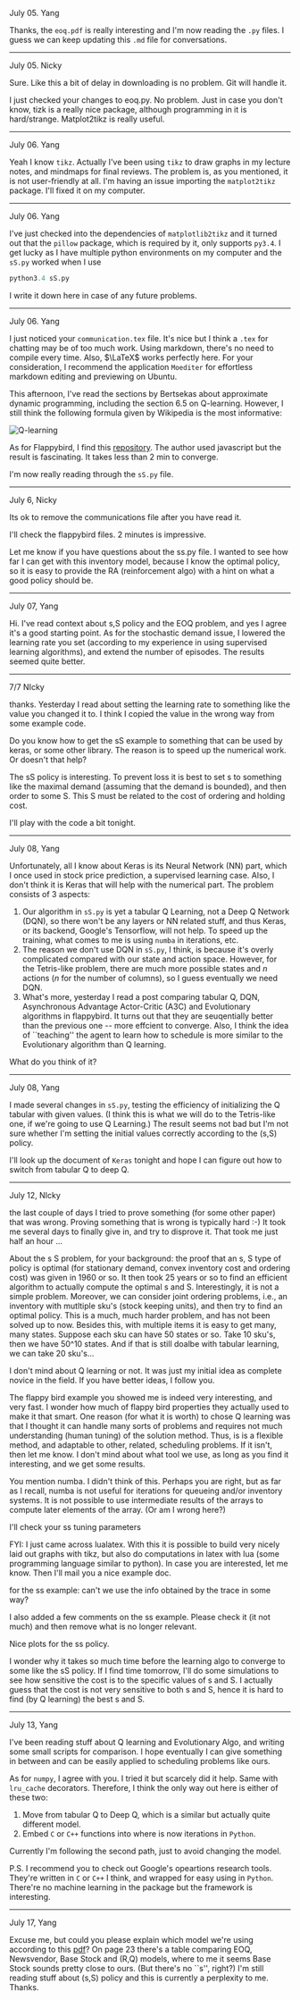 July 05. Yang

Thanks, the `eoq.pdf` is really interesting and I'm now reading the `.py` files. I guess we can keep updating this `.md` file for conversations.

---


July 05. Nicky

Sure. Like this a bit of delay in downloading is no problem. Git will handle it.

I just checked your changes to eoq.py. No problem. Just in case you don't know, tizk is a really nice package, although programming in it is hard/strange. Matplot2tikz is really useful. 

----

July 06. Yang

Yeah I know `tikz`. Actually I've been using `tikz` to draw graphs in my lecture notes, and mindmaps for final reviews. The problem is, as you mentioned, it is not user-friendly at all. I'm having an issue importing the `matplot2tikz` package. I'll fixed it on my computer.

---

July 06. Yang

I've just checked into the dependencies of `matplotlib2tikz` and it turned out that the `pillow` package, which is required by it, only supports `py3.4`. I get lucky as I have multiple python environments on my computer and the `sS.py` worked when I use

```python 
python3.4 sS.py
```

I write it down here in case of any future problems.

---

July 06. Yang

I just noticed your `communication.tex` file. It's nice but I think a `.tex` for chatting may be of too much work. Using markdown, there's no need to compile every time. Also, $\LaTeX$ works perfectly here. For your consideration, I recommend the application `Moediter` for effortless markdown editing and previewing on Ubuntu. 

This afternoon, I've read the sections by Bertsekas about approximate dynamic programming, including the section 6.5 on Q-learning. However, I still think the following formula given by Wikipedia is the most informative:

![Q-learning](https://wikimedia.org/api/rest_v1/media/math/render/svg/390d024c2ee2a2c2f709642401a3a7b44f7b2e4e)

As for Flappybird, I find this [repository](https://enhuiz.github.io/flappybird-ql/). The author used javascript but the result is fascinating. It takes less than 2 min to converge.

I'm now really reading through the `sS.py` file.

---

July 6, Nicky

Its ok to remove the communications file after you have read it.

I'll check the flappybird files. 2 minutes is impressive.

Let me know if you have questions about the ss.py file.  I wanted to see how far I can get with this inventory model, because I know the optimal policy, so it is easy to provide the RA (reinforcement algo) with a hint on what a good policy should be.

---

July 07, Yang

Hi. I've read context about s,S policy and the EOQ problem, and yes I agree it's a good starting point. As for the stochastic demand issue, I lowered the learning rate you set (according to my experience in using supervised learning algorithms), and extend the number of episodes. The results seemed quite better.


------------

7/7 NIcky

thanks. Yesterday I read about setting the learning rate to something like the value you changed it to. I think I copied the value in the wrong way from some example code.

Do you know how to get the sS example to something that can be used by keras, or some other library. The reason is to speed up the numerical work. Or doesn't that help?

The sS policy is interesting. To prevent loss it is best to set s to something like the maximal demand (assuming that the demand is bounded), and then order to some S. This S must be related to the cost of ordering and holding cost.

I'll play with the code a bit tonight.

---

July 08, Yang

Unfortunately, all I know about Keras is its Neural Network (NN) part, which I once used in stock price prediction, a supervised learning case. Also, I don't think it is Keras that will help with the numerical part. The problem consists of 3 aspects:

1. Our algorithm in `sS.py` is yet a tabular Q Learning, not a Deep Q Network (DQN), so there won't be any layers or NN related stuff, and thus Keras, or its backend, Google's Tensorflow, will not help. To speed up the training, what comes to me is using `numba` in iterations, etc. 
2. The reason we don't use DQN in `sS.py`, I think, is because it's overly complicated compared with our state and action space. However, for the Tetris-like problem, there are much more possible states and $n$ actions ($n$ for the number of columns), so I guess eventually we need DQN.
3. What's more, yesterday I read a post comparing tabular Q, DQN, Asynchronous Advantage Actor-Critic (A3C) and Evolutionary algorithms in flappybird. It turns out that they are seuqentially better than the previous one -- more effcient to converge. Also, I think the idea of ``teaching'' the agent to learn how to schedule is more similar to the Evolutionary algorithm than Q learning.

What do you think of it?

---

July 08, Yang

I made several changes in `sS.py`, testing the efficiency of initializing the Q tabular with given values. (I think this is what we will do to the Tetris-like one, if we're going to use Q Learning.) The result seems not bad but I'm not sure whether I'm setting the initial values correctly according to the (s,S) policy.

I'll look up the document of `Keras` tonight and hope I can figure out how to switch from tabular Q to deep Q.

--------------

July 12, NIcky

the last couple of days I tried to prove something (for some other paper) that was wrong. Proving something that is wrong is typically hard :-) It took me several days to finally give in, and try to disprove it. That took me just half an hour ...

About the s S problem, for your background: the proof that an s, S type of policy is optimal (for stationary demand, convex inventory cost and ordering cost) was given in 1960 or so. It then took 25 years or so to find an efficient algorithm to actually compute the optimal s and S. Interestingly, it is not a simple problem. Moreover, we can consider joint ordering problems, i.e., an inventory with mutltiple sku's (stock keeping units), and then try to find an optimal policy. This is a much, much harder problem, and has not been solved up to now. Besides this, with multiple items it is easy to get many, many states. Suppose each sku can have 50 states or so. Take 10 sku's, then we have 50^10 states. And if that is still doalbe with tabular learning, we can take 20 sku's...

I don't mind about Q learning or not. It was just my initial idea as complete novice in the field. If you have better ideas, I follow you.

The flappy bird example you showed me is indeed very interesting, and very fast. I wonder how much of flappy bird properties they actually used to make it that smart. One reason (for what it is worth) to chose Q learning was that I thought it can handle many sorts of problems and requires not much understanding (human tuning) of the solution method. Thus, is is a flexible method, and adaptable to other, related, scheduling problems. If it isn't, then let me know. I don't mind about what tool we use, as long as you find it interesting, and we get some results.

You mention numba. I didn't think of this. Perhaps you are right, but as far as I recall, numba is not useful for iterations for queueing and/or inventory systems. It is not possible to use intermediate results of the arrays to compute later elements of the array. (Or am I wrong here?)

I'll check your ss tuning parameters

FYI: I just came across lualatex. With this it is possible to build very nicely laid out graphs with tikz, but also do computations in latex with lua (some programming language similar to python).  In case you are interested, let me know. Then I'll mail you a nice example doc.

for the ss example: can't we use the info obtained by the trace in some way?

I also added a few comments on the ss example. Please check it (it not much) and then remove what is no longer relevant.

Nice plots for the ss policy.

I wonder why it takes so much time before the learning algo to converge to some like the sS policy. If I find time tomorrow, I'll do some simulations to see how sensitive the cost is to the specific values of s and S. I actually guess that the cost is not very sensitive to both s and S, hence it is hard to find (by Q learning) the best s and S. 

---

July 13, Yang

I've been reading stuff about Q learning and Evolutionary Algo, and writing some small scripts for comparison. I hope eventually I can give something in between and can be easily applied to scheduling problems like ours. 

As for `numpy`, I agree with you. I tried it but scarcely did it help. Same with `lru_cache` decorators. Therefore, I think the only way out here is either of these two:

1. Move from tabular Q to Deep Q, which is a similar but actually quite different model.
2. Embed `C` or `C++` functions into where is now iterations in `Python`.

Currently I'm following the second path, just to avoid changing the model.

P.S. I recommend you to check out Google's opeartions research tools. They're written in `C` or `C++` I think, and wrapped for easy using in `Python`. There're no machine learning in the package but the framework is interesting.

--- 

July 17, Yang

Excuse me, but could you please explain which model we're using according to this [pdf](https://ocw.mit.edu/courses/sloan-school-of-management/15-772j-d-lab-supply-chains-fall-2014/lecture-notes/MIT15_772JF14_Lec14.pdf)? On page 23 there's a table comparing EOQ, Newsvendor, Base Stock and (R,Q) models, where to me it seems Base Stock sounds pretty close to ours. (But there's no ``s'', right?) I'm still reading stuff about (s,S) policy and this is currently a perplexity to me. Thanks.